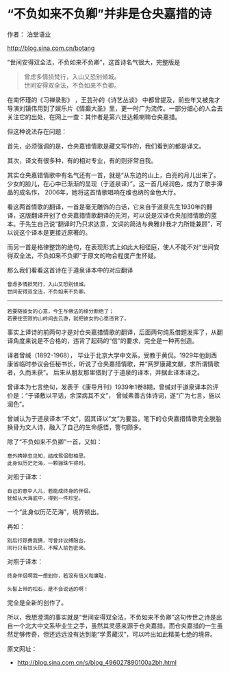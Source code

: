 # “不负如来不负卿”并非是仓央嘉措的诗

作者： 泊堂语业

http://blog.sina.com.cn/botang


“世间安得双全法，不负如来不负卿”，这首诗名气很大，完整版是

> 曾虑多情损梵行，入山又恐别倾城。  
> 世间安得双全法，不负如来不负卿。

在南怀瑾的《习禅录影》 ，王芸孙的《诗艺丛谈》 中都曾提及，前些年又被鬼才导演刘镇伟用到了娱乐片《情癫大圣》里，更一时广为流传。一部分细心的人会去关注它的出处，在网上一查：其作者是第六世达赖喇嘛仓央嘉措。

但这种说法存在问题：

首先，必须强调的是，仓央嘉错情歌是藏文写作的，我们看到的都是译文。

其次，译文有很多种，有的相对专业，有的则非常自我。

其实仓央嘉错情歌中有名气还有一首，就是“从东边的山上，白亮的月儿出来了。少女的脸儿，在心中已渐渐的显现（于道泉译）”。这一首几经润色，成为了歌手谭晶的成名作， 2006年，她将这首情歌唱响在维也纳的金色大厅。

看这两首情歌的翻译，一首是毫无雕饰的白话，它来自于道泉先生1930年的翻译，这版翻译开创了仓央嘉措情歌翻译的先河，可以说是汉译仓央加措情歌的蓝本。于先生自己说“翻译时乃只求达意，文词的简洁与典雅非我才力所能兼顾”，可以说这个译本是更接近原著的。

而另一首是格律整饬的绝句，在表现形式上如此大相径庭，使人不能不对“世间安得双全法，不负如来不负卿”于原文的吻合程度产生怀疑。

那么我们看看这首诗在于道泉译本中的对应翻译

	曾虑多情损梵行，入山又恐别倾城。
	世间安得双全法，不负如来不负卿。

--- 
 
	若要随彼女的心意，今生与佛法的缘分断绝了；
	若要往空寂的山岭间去云游，就把彼女的心愿违背了。

事实上译诗的前两句才是对仓央嘉措情歌的翻译，后面两句纯系借题发挥了，从翻译角度来说是不合格的，违背了起码的“信”的要求，完全是一种再创造。

译者曾缄（1892-1968）， 毕业于北京大学中文系，受教于黄侃。1929年他到西康省临时参议会任秘书长，听说了仓央嘉措情歌，并“网罗康藏文献，求所谓情歌者，久而未获”。 后来从朋友那里借到了于道泉的译本，并据此译本译之。

曾译本为七言绝句，发表于《康导月刊》1939年1卷8期，曾缄对于道泉译本的评价是：“于译敷以平话，余深病其不文”， 曾缄素善古体诗词，遂“广为七言，施以润色”。

曾缄认为于道泉译本“不文”，固其译以“文”为要旨。笔下的仓央嘉措情歌完全脱胎换骨为文人诗，融入了自己的生命感悟，警句颇多。

除了“不负如来不负卿”一首，又如：

	意外娉婷忽见知，结成鸳侣慰相思。
	此身似历茫茫海，一颗骊珠乍得时。
 
对照于译本： 

	自己的意中人儿，若能成终身的伴侣。
	犹如从大海底中，得到一件珍宝。

一个“此身似历茫茫海”，境界顿出。

再如：

	别后行踪费我猜，可曾非议缚阳台。
	同行只有钗头凤，不解人前告密来。

对照于译本：

	终身伴侣啊我一想到你，若没有信义和廉耻，

	头髻上带的松石，是不会说话的啊！

完全是全新的创作了。

所以，我想澄清的事实就是“世间安得双全法，不负如来不负卿”这句传世之诗是出自一个北大中文系毕业生之手，虽然其灵感来源于仓央嘉措。而仓央嘉措的一生虽然足够传奇，但还远远没有达到能“学贯藏汉”，可以吟出如此精美七绝的境界。

原文网址：
- http://blog.sina.com.cn/s/blog_496027890100a2bh.html

